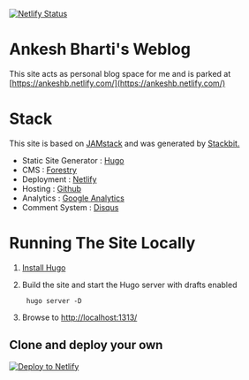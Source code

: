 [![Netlify Status](https://api.netlify.com/api/v1/badges/6ca76ecc-7960-40d8-b56e-39430a89ebc6/deploy-status)](https://app.netlify.com/sites/ankeshb/deploys)

# Ankesh Bharti's Weblog

This site acts as personal blog space for me and is parked at [https://ankeshb.netlify.com/](https://ankeshb.netlify.com/)

# Stack

This site is based on [JAMstack](https://jamstack.org/ "JAMstack") and was generated by [Stackbit.](https://www.stackbit.com/ "Stackbit")

* Static Site Generator :  [Hugo](https://gohugo.io/)
* CMS : [Forestry](https://forestry.io/)
* Deployment : [Netlify](https://www.netlify.com/)
* Hosting : [Github](https://github.com/)
* Analytics : [Google Analytics](https://analytics.google.com)
* Comment System : [Disqus](https://disqus.com/ "Disqus")


# Running The Site Locally

1. [Install Hugo](https://gohugo.io/getting-started/quick-start/#step-1-install-hugo)

1. Build the site and start the Hugo server with drafts enabled

        hugo server -D

1. Browse to [http://localhost:1313/](http://localhost:1313/)

## Clone and deploy your own
[![Deploy to Netlify](https://www.netlify.com/img/deploy/button.svg)](https://app.netlify.com/start/deploy?repository=https://https://github.com/shermisaurus/ankeshb)
